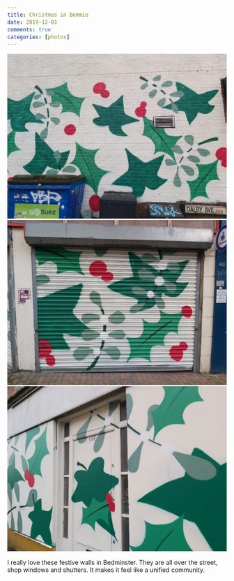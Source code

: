 ```yaml
---  
title: Christmas in Bemmie  
date: 2019-12-01 
comments: true  
categories: [photos]  
---  
```


<img src="/assets/images/articles/bemmie1.jpg" class="responsive"><br>
<img src="/assets/images/articles/bemmie2.jpg" class="responsive"><br>
<img src="/assets/images/articles/bemmie3.jpg" class="responsive"><br>

I really love these festive walls in Bedminster. They are all over the street, shop windows and shutters. It makes it feel like a unified community.  
